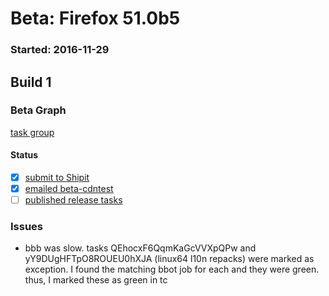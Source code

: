 # Beta: Firefox 51.0b5

### Started: 2016-11-29

## Build 1

### Beta Graph
[task group](https://tools.taskcluster.net/push-inspector/#/bOFIB-1aQhax372teskb9A)


#### Status
- [x] [submit to Shipit](https://wiki.mozilla.org/Release:Release_Automation_on_Mercurial:Starting_a_Release#Submit_to_Ship_It)
- [x] [emailed beta-cdntest](../how-tos/relpro.md#1-email-drivers-re-release-live-on-test-channel)
- [ ] [published release tasks](../how-tos/relpro.md#3-publish-release)

### Issues
- bbb was slow. tasks QEhocxF6QqmKaGcVVXpQPw and yY9DUgHFTpO8ROUEU0hXJA (linux64 l10n repacks) were marked as exception. I found the matching bbot job for each and they were green. thus, I marked these as green in tc


